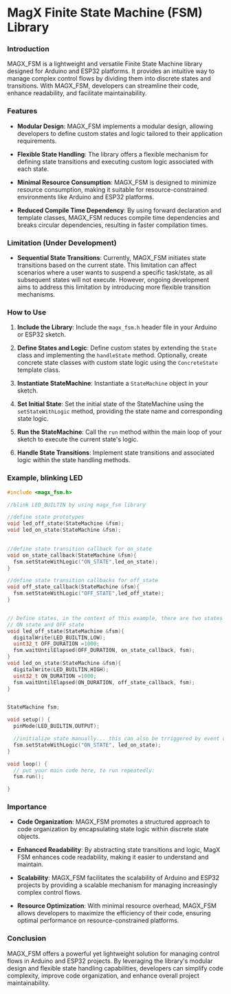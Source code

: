 # **MagX Finite State Machine (FSM) Library**

### Introduction
MAGX_FSM is a lightweight and versatile Finite State Machine library designed for Arduino and ESP32 platforms. It provides an intuitive way to manage complex control flows by dividing them into discrete states and transitions. With MAGX_FSM, developers can streamline their code, enhance readability, and facilitate maintainability.

### Features
- **Modular Design**: MAGX_FSM implements a modular design, allowing developers to define custom states and logic tailored to their application requirements.
  
- **Flexible State Handling**: The library offers a flexible mechanism for defining state transitions and executing custom logic associated with each state.

- **Minimal Resource Consumption**: MAGX_FSM is designed to minimize resource consumption, making it suitable for resource-constrained environments like Arduino and ESP32 platforms.

- **Reduced Compile Time Dependency**: By using forward declaration and template classes, MAGX_FSM reduces compile time dependencies and breaks circular dependencies, resulting in faster compilation times.

### Limitation (Under Development)
- **Sequential State Transitions**: Currently, MAGX_FSM initiates state transitions based on the current state. This limitation can affect scenarios where a user wants to suspend a specific task/state, as all subsequent states will not execute. However, ongoing development aims to address this limitation by introducing more flexible transition mechanisms.

### How to Use
1. **Include the Library**: Include the `magx_fsm.h` header file in your Arduino or ESP32 sketch.

2. **Define States and Logic**: Define custom states by extending the `State` class and implementing the `handleState` method. Optionally, create concrete state classes with custom state logic using the `ConcreteState` template class.

3. **Instantiate StateMachine**: Instantiate a `StateMachine` object in your sketch.

4. **Set Initial State**: Set the initial state of the StateMachine using the `setStateWithLogic` method, providing the state name and corresponding state logic.

5. **Run the StateMachine**: Call the `run` method within the main loop of your sketch to execute the current state's logic.

6. **Handle State Transitions**: Implement state transitions and associated logic within the state handling methods.

### Example, blinking LED
```cpp
#include <magx_fsm.h>

//blink LED_BUILTIN by using magx_fsm library

//define state prototypes
void led_off_state(StateMachine &fsm);
void led_on_state(StateMachine &fsm);

 
//define state transition callback for on_state
void on_state_callback(StateMachine &fsm){
  fsm.setStateWithLogic("ON_STATE",led_on_state);
}

//define state transition callbacks for off_state
void off_state_callback(StateMachine &fsm){
  fsm.setStateWithLogic("OFF_STATE",led_off_state);
}


// Define states, in the context of this example, there are two states
// ON state and OFF state
void led_off_state(StateMachine &fsm){
  digitalWrite(LED_BUILTIN,LOW);
  uint32_t OFF_DURATION =1000;
  fsm.waitUntilElapsed(OFF_DURATION, on_state_callback, fsm);
}
void led_on_state(StateMachine &fsm){
  digitalWrite(LED_BUILTIN,HIGH);
  uint32_t ON_DURATION =1000;
  fsm.waitUntilElapsed(ON_DURATION, off_state_callback, fsm);
}


StateMachine fsm;

void setup() {
  pinMode(LED_BUILTIN,OUTPUT);

  //initialize state manually... this can also be trriggered by event or condition
  fsm.setStateWithLogic("ON_STATE", led_on_state);
}

void loop() {
  // put your main code here, to run repeatedly:
  fsm.run();

}
```

### Importance
- **Code Organization**: MAGX_FSM promotes a structured approach to code organization by encapsulating state logic within discrete state objects.
  
- **Enhanced Readability**: By abstracting state transitions and logic, MagX FSM enhances code readability, making it easier to understand and maintain.

- **Scalability**: MAGX_FSM facilitates the scalability of Arduino and ESP32 projects by providing a scalable mechanism for managing increasingly complex control flows.

- **Resource Optimization**: With minimal resource overhead, MAGX_FSM allows developers to maximize the efficiency of their code, ensuring optimal performance on resource-constrained platforms.

### Conclusion
MAGX_FSM offers a powerful yet lightweight solution for managing control flows in Arduino and ESP32 projects. By leveraging the library's modular design and flexible state handling capabilities, developers can simplify code complexity, improve code organization, and enhance overall project maintainability.
